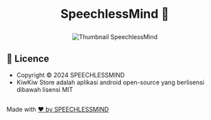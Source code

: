# <p align="center">SpeechlessMind 👋</p>

<p align="center">
  <img src="assets/images/thumbnail.png" alt="Thumbnail SpeechlessMind">
</p>

## 📑 Licence 
- Copyright © 2024 SPEECHLESSMIND
- KiwKiw Store adalah aplikasi android open-source yang berlisensi dibawah lisensi MIT

## <p align="center">
  Made with <a href="https://speechlessmind.my.id/"> ❤️ by SPEECHLESSMIND</a>
</p>




